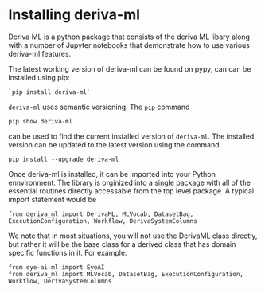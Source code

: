 # Installing deriva-ml

Deriva ML is a python package that consists of the deriva ML libary 
along with a number of Jupyter notebooks that demonstrate how to use various deriva-ml features.

The latest working version of deriva-ml can be found on pypy, can can be installed using pip:
```
`pip install deriva-ml`
```

`deriva-ml` uses semantic versioning.  The `pip` command
```
pip show deriva-ml
```
can be used to find the current installed version of `deriva-ml`.  The installed version can be updated to the latest version using the command
```aiignore
pip install --upgrade deriva-ml
```

Once deriva-ml is installed, it can be imported into your Python ennvironment.  The library is orginized into a single package with all of the essential routines directly accessable from the top level package.
A typical import statement would be
```aiignore
from deriva_ml import DerivaML, MLVocab, DatasetBag, ExecutionConfiguration, Workflow, DerivaSystemColumns
```
We note that in most situations, you will not use the DerivaML class directly, but rather it will be the base class for a derived class that has domain specific functions in it.
For example:
```aiignore
from eye-ai-ml import EyeAI
from deriva_ml import MLVocab, DatasetBag, ExecutionConfiguration, Workflow, DerivaSystemColumns
```